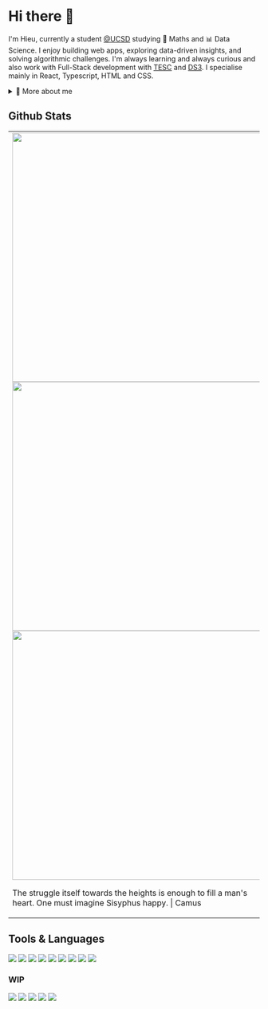 # Hi there 👋
I'm Hieu, currently a student [@UCSD](https://www.ucsd.edu) studying 🧮 Maths and 📊 Data Science. I enjoy building web apps, exploring data-driven insights, and solving algorithmic challenges. I'm always learning and always curious and also work with Full-Stack development with [TESC](https://github.com/UCSDTESC/tesc.ucsd.edu) and [DS3](https://github.com/ucsdds3). I specialise mainly in React, Typescript, HTML and CSS.
<details>
  <summary>🧒 More about me</summary>
  
- 💻 I like building clean, functional websites  
  
- 📊 I'm Passionate about data, algorithms, and thoughtful design

- 🌱 I'm currently learning system design & backend architecture

- ✨ I'm Always down for a new project or challenge
  
- 📫 Reach me @ **vin028@ucsd.edu** or **https://www.linkedin.com/in/vietminhhieunguyen/**
</details>


## Github Stats
<table >
  <tr>
    <td width="500">
      <img src="https://github-readme-stats.vercel.app/api?username=Jaerinx&show_icons=true&theme=transparent&hide=stars&hide_rank=true" width="500"/>
      <img src="https://github-readme-streak-stats.herokuapp.com/?user=Jaerinx&theme=transparent" width="500"/>
      <img src="https://github-readme-stats.vercel.app/api/top-langs/?username=Jaerinx&layout=donut&theme=transparent&langs_count=4"  width="500"/>
      <p>The struggle itself towards the heights is enough to fill a man's heart. One must imagine Sisyphus happy. | Camus</p>
    </td>
    <td  width="650" vertical-align="top">
      <p>
        <img src="https://github.com/user-attachments/assets/964c1a2f-60b6-49fa-a817-69e13734f0b3" height="650">
      </p>
    </td>
  </tr>
</table>

## Tools & Languages
 ![](https://img.shields.io/badge/HTML5-E34F26?style=for-the-badge&logo=html5&logoColor=white)
 ![](https://img.shields.io/badge/JavaScript-323330?style=for-the-badge&logo=javascript&logoColor=F7DF1E)
 ![](https://img.shields.io/badge/CSS3-1572B6?style=for-the-badge&logo=css3&logoColor=white)
 ![](https://img.shields.io/badge/Python-FFD43B?style=for-the-badge&logo=python&logoColor=blue)
 ![](https://img.shields.io/badge/TypeScript-007ACC?style=for-the-badge&logo=typescript&logoColor=white)
 ![](https://img.shields.io/badge/React-20232A?style=for-the-badge&logo=react&logoColor=61DAFB)
 ![](https://img.shields.io/badge/GitHub%20Pages-222222?style=for-the-badge&logo=GitHub%20Pages&logoColor=white)
 ![](https://img.shields.io/badge/next%20js-000000?style=for-the-badge&logo=nextdotjs&logoColor=white)
 ![](https://img.shields.io/badge/Visual_Studio_Code-0078D4?style=for-the-badge&logo=visual%20studio%20code&logoColor=white)

 ### WIP
 ![](https://img.shields.io/badge/LaTeX-47A141?style=for-the-badge&logo=LaTeX&logoColor=white)
 ![](https://img.shields.io/badge/Markdown-000000?style=for-the-badge&logo=markdown&logoColor=white)
 ![](https://img.shields.io/badge/blender-%23F5792A.svg?style=for-the-badge&logo=blender&logoColor=white)
 ![](https://img.shields.io/badge/blender-%23F5792A.svg?style=for-the-badge&logo=blender&logoColor=white)
 ![](https://img.shields.io/badge/Figma-F24E1E?style=for-the-badge&logo=figma&logoColor=white)
